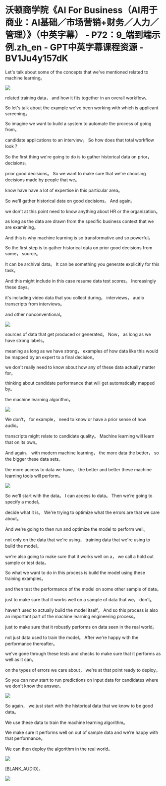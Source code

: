 # 沃顿商学院《AI For Business（AI用于商业：AI基础／市场营销+财务／人力／管理）》（中英字幕） - P72：9_端到端示例.zh_en - GPT中英字幕课程资源 - BV1Ju4y157dK

 Let's talk about some of the concepts that we've mentioned related to machine learning。



![](img/4966feb57bc6133397c8986e6b5a1808_1.png)

 related training data， and how it fits together in an overall workflow。

 So let's talk about the example we've been working with which is applicant screening。

 So imagine we want to build a system to automate the process of going from。

 candidate applications to an interview。 So how does that total workflow look？

 So the first thing we're going to do is to gather historical data on prior， decisions。

 prior good decisions。 So we want to make sure that we're choosing decisions made by people that we。

 know have have a lot of expertise in this particular area。

 So we'll gather historical data on good decisions。 And again。

 we don't at this point need to know anything about HR or the organization。

 as long as the data are drawn from the specific business context that we are examining。

 And this is why machine learning is so transformative and so powerful。

 So the first step is to gather historical data on prior good decisions from some， source。

 It can be archival data。 It can be something you generate explicitly for this task。

 And this might include in this case resume data test scores。 Increasingly these days。

 it's including video data that you collect during， interviews， audio transcripts from interviews。

 and other nonconventional。

![](img/4966feb57bc6133397c8986e6b5a1808_3.png)

 sources of data that get produced or generated。 Now， as long as we have strong labels。

 meaning as long as we have strong， examples of how data like this would be mapped by an expert to a final decision。

 we don't really need to know about how any of these data actually matter for。

 thinking about candidate performance that will get automatically mapped by。

 the machine learning algorithm。

![](img/4966feb57bc6133397c8986e6b5a1808_5.png)

 We don't， for example， need to know or have a prior sense of how audio。

 transcripts might relate to candidate quality。 Machine learning will learn that on its own。

 And again， with modern machine learning， the more data the better， so the bigger these data sets。

 the more access to data we have， the better and better these machine learning tools will perform。



![](img/4966feb57bc6133397c8986e6b5a1808_7.png)

 So we'll start with the data。 I can access to data。 Then we're going to specify a model。

 decide what it is。 We're trying to optimize what the errors are that we care about。

 And we're going to then run and optimize the model to perform well。

 not only on the data that we're using， training data that we're using to build the model。

 we're also going to make sure that it works well on a， we call a hold out sample or test data。

 So what we want to do in this process is build the model using these training examples。

 and then test the performance of the model on some other sample of data。

 just to make sure that it works well on a sample of data that we， don't。

 haven't used to actually build the model itself。 And so this process is also an important part of the machine learning engineering process。

 just to make sure that it robustly performs on data seen in the real world。

 not just data used to train the model。 After we're happy with the performance thereafter。

 we've gone through these tests and checks to make sure that it performs as well as it can。

 on the types of errors we care about， we're at that point ready to deploy。

 So you can now start to run predictions on input data for candidates where we don't know the answer。



![](img/4966feb57bc6133397c8986e6b5a1808_9.png)

 So again， we just start with the historical data that we know to be good data。

 We use these data to train the machine learning algorithm。

 We make sure it performs well on out of sample data and we're happy with that performance。

 We can then deploy the algorithm in the real world。



![](img/4966feb57bc6133397c8986e6b5a1808_11.png)

 [BLANK_AUDIO]。

![](img/4966feb57bc6133397c8986e6b5a1808_13.png)